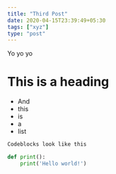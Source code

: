 ```yaml
---
title: "Third Post"
date: 2020-04-15T23:39:49+05:30
tags: ["xyz"]
type: "post"
---
```


Yo yo yo

# This is a heading

- And
- this
- is
- a
- list

```py
Codeblocks look like this

def print():
    print('Hello world!')
```
